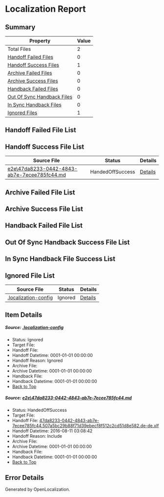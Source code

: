 # <a name='report-top'></a> Localization Report

## Summary
 Property | Value 
 -------- | ----- 
 Total Files | 2
[ Handoff Failed Files ](#handoff-failed-list)| 0
[ Handoff Success Files ](#handoff-success-list)| 1
[ Archive Failed Files ](#archive-failed-list)| 0
[ Archive Success Files ](#archive-success-list)| 0
[ Handback Failed Files ](#handback-failed-list)| 0
[ Out Of Sync Handback Files ](#outofsync-handback-success-list)| 0
[ In Sync Handback Files ](#insync-handback-success-list)| 0
[ Ignored Files ](#ignored-list)| 1

## <a name='handoff-failed-list'></a> Handoff Failed File List

## <a name='handoff-success-list'></a> Handoff Success File List
 Source File | Status | Details 
 ----------- | ------ | ------- 
 [e2e\47da8233-0442-4843-ab7e-7ecee785fc44.md](https://github.com/OpenLocalizationTestOrg/oltest/blob/c86ca972589e651f97b3ab23cd233ca3a1d5c792/e2e/47da8233-0442-4843-ab7e-7ecee785fc44.md) | HandedOffSuccess | [Details](#218323a14cae7578501b557385e57c08e4a526c41)

## <a name='archive-failed-list'></a> Archive Failed File List

## <a name='archive-success-list'></a> Archive Success File List

## <a name='handback-failed-list'></a> Handback Failed File List

## <a name='outofsync-handback-success-list'></a> Out Of Sync Handback Success File List

## <a name='insync-handback-success-list'></a> In Sync Handback File Success List

## <a name='ignored-list'></a> Ignored File List
 Source File | Status | Details 
 ----------- | ------ | ------- 
 [.localization-config](https://github.com/OpenLocalizationTestOrg/oltest/blob/c86ca972589e651f97b3ab23cd233ca3a1d5c792/.localization-config) | Ignored | [Details](#3d4f252ac210baf56311d7e97dcc2db10974dbd20)

## Item Details
##### <a name='3d4f252ac210baf56311d7e97dcc2db10974dbd20'></a> Source: [.localization-config](https://github.com/OpenLocalizationTestOrg/oltest/blob/c86ca972589e651f97b3ab23cd233ca3a1d5c792/.localization-config)
* Status: Ignored
* Target File: 
* Handoff File: 
* Handoff Datetime: 0001-01-01 00:00:00
* Handoff Reason: Ignored
* Archive File: 
* Archive Datetime: 0001-01-01 00:00:00
* Handback File: 
* Handback Datetime: 0001-01-01 00:00:00
* [Back to Top](#report-top)

##### <a name='218323a14cae7578501b557385e57c08e4a526c41'></a> Source: [e2e\47da8233-0442-4843-ab7e-7ecee785fc44.md](https://github.com/OpenLocalizationTestOrg/oltest/blob/c86ca972589e651f97b3ab23cd233ca3a1d5c792/e2e/47da8233-0442-4843-ab7e-7ecee785fc44.md)
* Status: HandedOffSuccess
* Target File: 
* Handoff File: [47da8233-0442-4843-ab7e-7ecee785fc44.507a5bc29b88f71d39ebecf8f512c2cd51d8e582.de-de.xlf](https://github.com/OpenLocalizationTestOrg/olhandoff-e2e/blob/562cdb3898b518219496e1ecb940f572892d32de/ol-handoff/OpenLocalizationTestOrg/ol-test-dede/ci/ht/47da8233-0442-4843-ab7e-7ecee785fc44.507a5bc29b88f71d39ebecf8f512c2cd51d8e582.de-de.xlf)
* Handoff Datetime: 2016-08-11 03:08:42
* Handoff Reason: Include
* Archive File: 
* Archive Datetime: 0001-01-01 00:00:00
* Handback File: 
* Handback Datetime: 0001-01-01 00:00:00
* [Back to Top](#report-top)


## Error Details

Generated by OpenLocalization.
